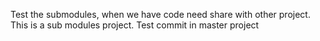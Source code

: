 Test the submodules, when we have code need share with other project. This is a sub modules project.
Test commit in master project
